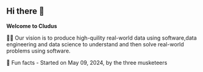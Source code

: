 ## Hi there 👋

**Welcome to Cludus**

🙋‍♀️ Our vision is to produce high-quility real-world data using software,data engineering and data science to understand and then solve real-world problems using software.

🍿 Fun facts - Started on May 09, 2024, by the three musketeers 
